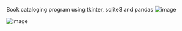 Book cataloging program using tkinter, sqlite3 and pandas
![image](https://github.com/user-attachments/assets/7c85938f-6cd2-492a-8efd-5f5515c8b892)

![image](https://github.com/user-attachments/assets/53fde5ec-e0ab-4120-a544-4c1671428d83)
